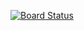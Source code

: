 [![Board Status](https://dev.azure.com/ayan9093/33597088-4ab4-4d1e-ae89-f4593caf068b/362e1ff5-3bf3-4363-9987-3f9c4e561172/_apis/work/boardbadge/5f668d10-7879-4ef6-bc66-c227c7ee187d)](https://dev.azure.com/ayan9093/33597088-4ab4-4d1e-ae89-f4593caf068b/_boards/board/t/362e1ff5-3bf3-4363-9987-3f9c4e561172/Microsoft.RequirementCategory)